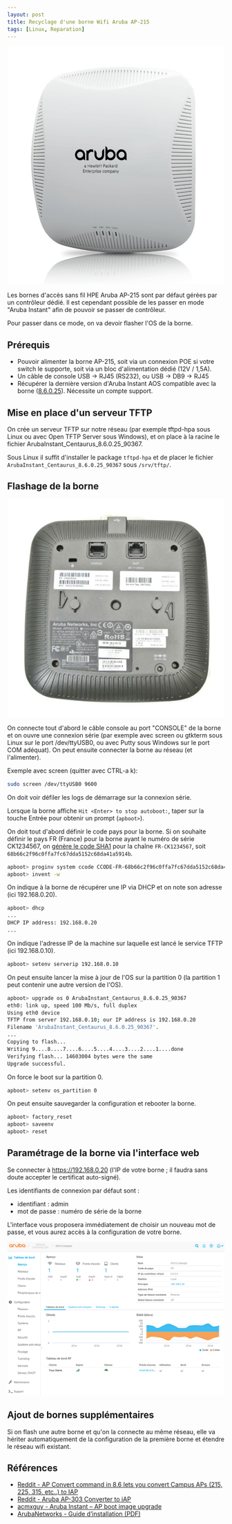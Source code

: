```yaml
---
layout: post
title: Recyclage d'une borne Wifi Aruba AP-215
tags: [Linux, Reparation]
---
```


![Aruba AP215](/images/aruba-ap215.jpg "Aruba AP215")

Les bornes d'accès sans fil HPE Aruba AP-215 sont par défaut gérées par un contrôleur dédié. Il est cependant possible de les passer en mode "Aruba Instant" afin de pouvoir se passer de contrôleur.

Pour passer dans ce mode, on va devoir flasher l'OS de la borne.

## Prérequis

- Pouvoir alimenter la borne AP-215, soit via un connexion POE si votre switch le supporte, soit via un bloc d'alimentation dédié (12V / 1,5A).
- Un câble de console USB -> RJ45 (RS232), ou USB -> DB9 -> RJ45
- Récupérer la dernière version d'Aruba Instant AOS compatible avec la borne ([8.6.0.25](https://networkingsupport.hpe.com/downloads/software/RmlsZTpmNDQwOThmYS00ZjY1LTExZWYtOTdlNC00MzQ0NTRhNTcxNDQ%3D)). Nécessite un compte support.

## Mise en place d'un serveur TFTP

On crée un serveur TFTP sur notre réseau (par exemple tftpd-hpa sous Linux ou avec Open TFTP Server sous Windows), et on place à la racine le fichier ArubaInstant_Centaurus_8.6.0.25_90367.

Sous Linux il suffit d'installer le package `tftpd-hpa` et de placer le fichier `ArubaInstant_Centaurus_8.6.0.25_90367` sous `/srv/tftp/`.

## Flashage de la borne

![Aruba AP215 Back](/images/aruba-ap215-back.jpg "Aruba AP215 Back")

On connecte tout d'abord le câble console au port "CONSOLE" de la borne et on ouvre une connexion série (par exemple avec screen ou gtkterm sous Linux sur le port /dev/ttyUSB0, ou avec Putty sous Windows sur le port COM adéquat). On peut ensuite connecter la borne au réseau (et l'alimenter).

Exemple avec screen (quitter avec CTRL-a k):
```bash
sudo screen /dev/ttyUSB0 9600
```

On doit voir défiler les logs de démarrage sur la connexion série.

Lorsque la borne affiche `Hit <Enter> to stop autoboot:`, taper sur la touche Entrée pour obtenir un prompt (`apboot>`).

On doit tout d'abord définir le code pays pour la borne. Si on souhaite définir le pays FR (France) pour la borne ayant le numéro de série CK1234567, on [génère le code SHA1](http://www.sha1-online.com/) pour la chaîne `FR-CK1234567`, soit `68b66c2f96c0ffa7fc67dda5152c68da41a5914b`.

```bash
apboot> proginv system ccode CCODE-FR-68b66c2f96c0ffa7fc67dda5152c68da41a5914b
apboot> invent -w
```

On indique à la borne de récupérer une IP via DHCP et on note son adresse (ici 192.168.0.20).

```bash
apboot> dhcp
...
DHCP IP address: 192.168.0.20
...
```

On indique l'adresse IP de la machine sur laquelle est lancé le service TFTP (ici 192.168.0.10).

```bash
apboot> setenv serverip 192.168.0.10
```

On peut ensuite lancer la mise à jour de l'OS sur la partition 0 (la partition 1 peut contenir une autre version de l'OS).

```bash
apboot> upgrade os 0 ArubaInstant_Centaurus_8.6.0.25_90367
eth0: link up, speed 100 Mb/s, full duplex
Using eth0 device
TFTP from server 192.168.0.10; our IP address is 192.168.0.20
Filename 'ArubaInstant_Centaurus_8.6.0.25_90367'.
...
Copying to flash...
Writing 9....8....7....6....5....4....3....2....1....done
Verifying flash... 14603004 bytes were the same
Upgrade successful.
```

On force le boot sur la partition 0.

```bash
apboot> setenv os_partition 0
```

On peut ensuite sauvegarder la configuration et rebooter la borne.

```bash
apboot> factory_reset
apboot> saveenv
apboot> reset
```

## Paramétrage de la borne via l'interface web

Se connecter à https://192.168.0.20 (l'IP de votre borne ; il faudra sans doute accepter le certificat auto-signé).

Les identifiants de connexion par défaut sont :
* identifiant : admin
* mot de passe : numéro de série de la borne

L'interface vous proposera immédiatement de choisir un nouveau mot de passe, et vous aurez accès à la configuration de votre borne.

![Aruba AP215 web](/images/aruba-ap215-web.png "Aruba AP215 web")

## Ajout de bornes supplémentaires

Si on flash une autre borne et qu'on la connecte au même réseau, elle va hériter automatiquement de la configuration de la première borne et étendre le réseau wifi existant.

## Références

* [Reddit - AP Convert command in 8.6 lets you convert Campus APs (215, 225, 315, etc..) to IAP](https://www.reddit.com/r/ArubaNetworks/comments/grunb4/comment/g6p7z2j/)
* [Reddit - Aruba AP-303 Converter to iAP](https://www.reddit.com/r/ArubaNetworks/comments/ior7za/aruba_ap303_converter_to_iap/)
* [acmxguy - Aruba Instant – AP boot image upgrade](https://acmxguy.wordpress.com/2020/05/06/aruba-iap-ap-boot-image-upgrade/)
* [ArubaNetworks - Guide d’installation (PDF)](https://www.arubanetworks.com/techdocs/hardware/aps/ap210/ig/AP210%20Series%20IG%20Rev%2001_FR.pdf)
